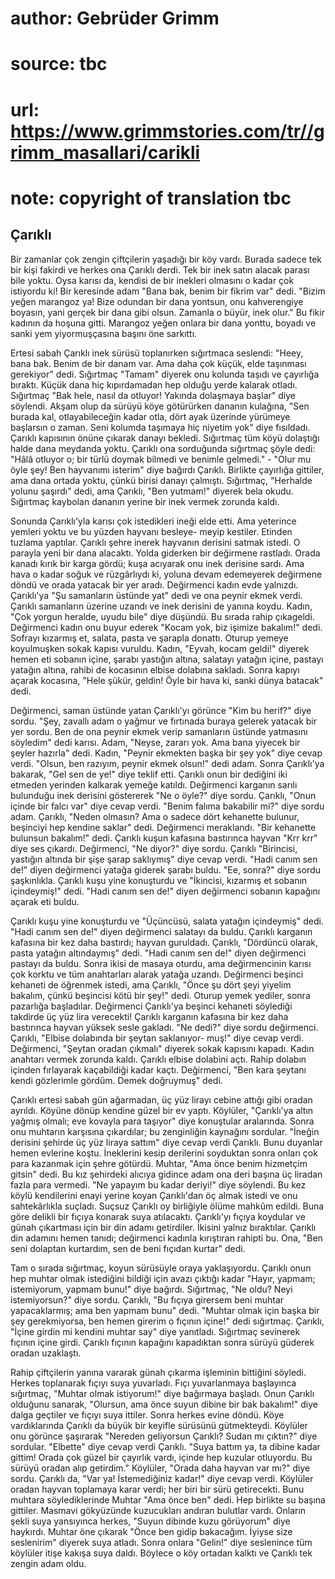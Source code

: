 # author: Gebrüder Grimm
# source: tbc
# url: https://www.grimmstories.com/tr//grimm_masallari/carikli
# note: copyright of translation tbc

## Çarıklı 

Bir zamanlar çok zengin çiftçilerin yaşadığı bir köy vardı. Burada
sadece tek bir kişi fakirdi ve herkes ona Çarıklı derdi. Tek bir inek
satın alacak parası bile yoktu. Oysa karısı da, kendisi de bir inekleri
olmasını o kadar çok istiyordu ki! Bir keresinde adam "Bana bak, benim
bir fikrim var" dedi. "Bizim yeğen marangoz ya! Bize odundan bir dana
yontsun, onu kahverengiye boyasın, yani gerçek bir dana gibi olsun.
Zamanla o büyür, inek olur." Bu fikir kadının da hoşuna gitti. Marangoz
yeğen onlara bir dana yonttu, boyadı ve sanki yem yiyormuşçasına başını
öne sarkıttı.

Ertesi sabah Çarıklı inek sürüsü toplanırken sığırtmaca seslendi:
"Heey, bana bak. Benim de bir danam var. Ama daha çok küçük, elde
taşınması gerekiyor" dedi. Sığırtmaç "Tamam" diyerek onu kolunda
taşıdı ve çayırlığa bıraktı. Küçük dana hiç kıpırdamadan hep olduğu
yerde kalarak otladı. Sığırtmaç "Bak hele, nasıl da otluyor! Yakında
dolaşmaya başlar" diye söylendi. Akşam olup da sürüyü köye götürürken
dananın kulağına, "Sen burada kal, otlayabileceğin kadar otla, dört
ayak üzerinde yürümeye başlarsın o zaman. Seni kolumda taşımaya hiç
niyetim yok" diye fısıldadı. Çarıklı kapısının önüne çıkarak danayı
bekledi. Sığırtmaç tüm köyü dolaştığı halde dana meydanda yoktu. Çarıklı
ona sorduğunda sığırtmaç şöyle dedi: "Hâlâ otluyor o; bir türlü doymak
bilmedi ve benimle gelmedi." - "Olur mu öyle şey! Ben hayvanımı
isterim" diye bağırdı Çarıklı. Birlikte çayırlığa gittiler, ama dana
ortada yoktu, çünkü birisi danayı çalmıştı. Sığırtmaç, "Herhalde yolunu
şaşırdı" dedi, ama Çarıklı, "Ben yutmam!" diyerek bela okudu.
Sığırtmaç kaybolan dananın yerine bir inek vermek zorunda kaldı.

Sonunda Çarıklı'yla karısı çok istedikleri ineği elde etti. Ama
yeterince yemleri yoktu ve bu yüzden hayvanı besleye- meyip kestiler.
Etinden tuzlama yaptılar. Çarıklı şehre inerek hayvanın derisini satmak
istedi. O parayla yeni bir dana alacaktı. Yolda giderken bir değirmene
rastladı. Orada kanadı kırık bir karga gördü; kuşa acıyarak onu inek
derisine sardı. Ama hava o kadar soğuk ve rüzgârlıydı ki, yoluna devam
edemeyerek değirmene döndü ve orada yatacak bir yer aradı. Değirmenci
kadın evde yalnızdı. Çarıklı'ya "Şu samanların üstünde yat" dedi ve
ona peynir ekmek verdi. Çarıklı samanların üzerine uzandı ve inek
derisini de yanına koydu. Kadın, "Çok yorgun heralde, uyudu bile" diye
düşündü. Bu sırada rahip çıkageldi. Değirmenci kadın onu buyur ederek
"Kocam yok, biz işimize bakalım!" dedi. Sofrayı kızarmış et, salata,
pasta ve şarapla donattı. Oturup yemeye koyulmuşken sokak kapısı
vuruldu. Kadın, "Eyvah, kocam geldi!" diyerek hemen eti sobanın içine,
şarabı yastığın altına, salatayı yatağın içine, pastayı yatağın altına,
rahibi de kocasının elbise dolabına sakladı. Sonra kapıyı açarak
kocasına, "Hele şükür, geldin! Öyle bir hava ki, sanki dünya batacak"
dedi.

Değirmenci, saman üstünde yatan Çarıklı'yı görünce "Kim bu herif?"
diye sordu. "Şey, zavallı adam o yağmur ve fırtınada buraya gelerek
yatacak bir yer sordu. Ben de ona peynir ekmek verip samanların üstünde
yatmasını söyledim" dedi karısı. Adam, "Neyse, zararı yok. Ama bana
yiyecek bir şeyler hazırla" dedi. Kadın, "Peynir ekmekten başka bir
şey yok" diye cevap verdi. "Olsun, ben razıyım, peynir ekmek olsun!"
dedi adam. Sonra Çarıklı'ya bakarak, "Gel sen de ye!" diye teklif
etti. Çarıklı onun bir dediğini iki etmeden yerinden kalkarak yemeğe
katıldı. Değirmenci karganın sarılı bulunduğu inek derisini göstererek
"Ne o öyle?" diye sordu. Çarıklı, "Onun içinde bir falcı var" diye
cevap verdi. "Benim falıma bakabilir mi?" diye sordu adam. Çarıklı,
"Neden olmasın? Ama o sadece dört kehanette bulunur, beşinciyi hep
kendine saklar" dedi. Değirmenci meraklandı. "Bir kehanette bulunsun
bakalım!" dedi. Çarıklı kuşun kafasına bastırınca hayvan "Krr krr"
diye ses çıkardı. Değirmenci, "Ne diyor?" diye sordu. Çarıklı
"Birincisi, yastığın altında bir şişe şarap saklıymış" diye cevap
verdi. "Hadi canım sen de!" diyen değirmenci yatağa giderek şarabı
buldu. "Ee, sonra?" diye sordu şaşkınlıkla. Çarıklı kuşu yine
konuşturdu ve "İkincisi, kızarmış et sobanın içindeymiş!" dedi. "Hadi
canım sen de!" diyen değirmenci sobanın kapağını açarak eti buldu.

Çarıklı kuşu yine konuşturdu ve "Üçüncüsü, salata yatağın içindeymiş"
dedi. "Hadi canım sen de!" diyen değirmenci salatayı da buldu. Çarıklı
karganın kafasına bir kez daha bastırdı; hayvan guruldadı. Çarıklı,
"Dördüncü olarak, pasta yatağın altındaymış" dedi. "Hadi canım sen
de!" diyen değirmenci pastayı da buldu. Sonra ikisi de masaya oturdu,
ama değirmencinin karısı çok korktu ve tüm anahtarları alarak yatağa
uzandı. Değirmenci beşinci kehaneti de öğrenmek istedi, ama Çarıklı,
"Önce şu dört şeyi yiyelim bakalım, çünkü beşincisi kötü bir şey!"
dedi. Oturup yemek yediler, sonra pazarlığa başladılar. Değirmenci
Çarıklı'ya beşinci kehaneti söylediği takdirde üç yüz lira verecekti!
Çarıklı karganın kafasına bir kez daha bastırınca hayvan yüksek sesle
gakladı. "Ne dedi?" diye sordu değirmenci. Çarıklı, "Elbise dolabında
bir şeytan saklanıyor- muş!" diye cevap verdi. Değirmenci, "Şeytan
oradan çıkmalı" diyerek sokak kapısını kapadı. Kadın anahtarı vermek
zorunda kaldı. Çarıklı elbise dolabini açtı. Rahip dolabın içinden
fırlayarak kaçabildiği kadar kaçtı. Değirmenci, "Ben kara şeytanı kendi
gözlerimle gördüm. Demek doğruymuş" dedi.

Çarıklı ertesi sabah gün ağarmadan, üç yüz lirayı cebine attığı gibi
oradan ayrıldı. Köyüne dönüp kendine güzel bir ev yaptı. Köylüler,
"Çarıklı'ya altın yağmış olmalı; eve kovayla para taşıyor" diye
konuştular aralarında. Sonra onu muhtarın karşısına çıkardılar; bu
zenginliğin kaynağını sordular. "İneğin derisini şehirde üç yüz liraya
sattım" diye cevap verdi Çarıklı. Bunu duyanlar hemen evlerine koştu.
İneklerini kesip derilerini soyduktan sonra onları çok para kazanmak
için şehre götürdü. Muhtar, "Ama önce benim hizmetçim gitsin" dedi. Bu
kız şehirdeki alıcıya gidince adam ona deri başına üç liradan fazla para
vermedi. "Ne yapayım bu kadar deriyi!" diye söylendi. Bu kez köylü
kendilerini enayi yerine koyan Çarıklı'dan öç almak istedi ve onu
sahtekârlıkla suçladı. Suçsuz Çarıklı oy birliğiyle ölüme mahkûm edildi.
Buna göre delikli bir fıçıya konarak suya atılacaktı. Çarıklı'yı fıçıya
koydular ve günah çıkartması için bir din adamı getirdiler. İkisini
yalnız bıraktılar. Çarıklı din adamını hemen tanıdı; değirmenci kadınla
kırıştıran rahipti bu. Ona, "Ben seni dolaptan kurtardım, sen de beni
fıçıdan kurtar" dedi.

Tam o sırada sığırtmaç, koyun sürüsüyle oraya yaklaşıyordu. Çarıklı onun
hep muhtar olmak istediğini bildiği için avazı çıktığı kadar "Hayır,
yapmam; istemiyorum, yapmam bunu!" diye bağırdı. Sığırtmaç, "Ne oldu?
Neyi istemiyorsun?" diye sordu. Çarıklı, "Bu fıçıya girersem beni
muhtar yapacaklarmış; ama ben yapmam bunu" dedi. "Muhtar olmak için
başka bir şey gerekmiyorsa, ben hemen girerim o fıçının içine!" dedi
sığırtmaç. Çarıklı, "İçine girdin mi kendini muhtar say" diye
yanıtladı. Sığırtmaç sevinerek fıçının içine girdi. Çarıklı fıçının
kapağını kapadıktan sonra sürüyü güderek oradan uzaklaştı.

Rahip çiftçilerin yanına vararak günah çıkarma işleminin bittiğini
söyledi. Herkes toplanarak fıçıyı suya yuvarladı. Fıçı yuvarlanmaya
başlayınca sığırtmaç, "Muhtar olmak istiyorum!" diye bağırmaya
başladı. Onun Çarıklı olduğunu sanarak, "Olursun, ama önce suyun dibine
bir bak bakalım!" diye dalga geçtiler ve fıçıyı suya ittiler. Sonra
herkes evine döndü. Köye vardıklarında Çarıklı da büyük bir keyifle
sürüsünü gütmekteydi. Köylüler onu görünce şaşırarak "Nereden
geliyorsun Çarıklı? Sudan mı çıktın?" diye sordular. "Elbette" diye
cevap verdi Çarıklı. "Suya battım ya, ta dibine kadar gittim! Orada çok
güzel bir çayırlık vardı, içinde hep kuzular otluyordu. Bu sürüyü oradan
alıp getirdim." Köylüler, "Orada daha hayvan var mı?" diye sordu.
Çarıklı da, "Var ya! İstemediğiniz kadar!" diye cevap verdi. Köylüler
oradan hayvan toplamaya karar verdi; her biri bir sürü getirecekti. Bunu
muhtara söylediklerinde Muhtar "Ama önce ben" dedi. Hep birlikte su
başına gittiler. Masmavi gökyüzünde kuzucukları andıran bulutlar vardı.
Onların şekli suya yansıyınca herkes, "Suyun dibinde kuzu görüyorum"
diye haykırdı. Muhtar öne çıkarak "Önce ben gidip bakacağım. İyiyse
size seslenirim" diyerek suya atladı. Sonra onlara "Gelin!" diye
seslenince tüm köylüler itişe kakışa suya daldı. Böylece o köy ortadan
kalktı ve Çarıklı tek zengin adam oldu.
